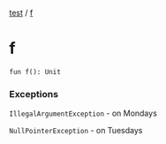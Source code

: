 [test](test/index) / [f](test/f)


# f

`fun f(): Unit`

### Exceptions

`IllegalArgumentException` - on Mondays

`NullPointerException` - on Tuesdays


